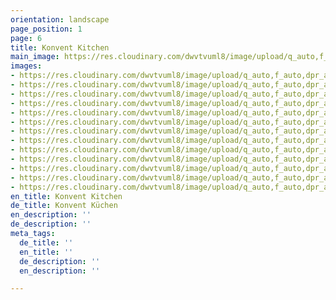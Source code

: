 ```yaml
---
orientation: landscape
page_position: 1
page: 6
title: Konvent Kitchen
main_image: https://res.cloudinary.com/dwvtvuml8/image/upload/q_auto,f_auto,dpr_auto/v1601368917/Kueche-Schublade-Auszug-Design-Handwerk-Besteck-Einsatz_dh229y.jpg
images:
- https://res.cloudinary.com/dwvtvuml8/image/upload/q_auto,f_auto,dpr_auto/v1601368505/Einbaukueche-eiche-pivot-tuer-raumhoch_vnjo19.jpg
- https://res.cloudinary.com/dwvtvuml8/image/upload/q_auto,f_auto,dpr_auto/v1601368803/kueche-nach-mass-kuechenzeile-hochwertig_tj9nfl.jpg
- https://res.cloudinary.com/dwvtvuml8/image/upload/q_auto,f_auto,dpr_auto/v1601368845/besteckkasten-holz-eiche-massiv-handwerk_hrxiei.jpg
- https://res.cloudinary.com/dwvtvuml8/image/upload/q_auto,f_auto,dpr_auto/v1601368846/Einbaukueche-eiche-Naturstein-holz-edel_ygck6q.jpg
- https://res.cloudinary.com/dwvtvuml8/image/upload/q_auto,f_auto,dpr_auto/v1601368879/Kueche-nach-mass-auszuege-spiegel-front-design_eg8sed.jpg
- https://res.cloudinary.com/dwvtvuml8/image/upload/q_auto,f_auto,dpr_auto/v1601368879/holz-lamellen-wandpaneele-design-architektur_zfwf4b.jpg
- https://res.cloudinary.com/dwvtvuml8/image/upload/q_auto,f_auto,dpr_auto/v1601368881/Einbaukueche-kuechenzeile-eiche-holz_rcv9ow.jpg
- https://res.cloudinary.com/dwvtvuml8/image/upload/q_auto,f_auto,dpr_auto/v1601368911/Naturstein-Arbeitsplatte-Holz-Front-Korpus-lackiert_zeja0s.jpg
- https://res.cloudinary.com/dwvtvuml8/image/upload/q_auto,f_auto,dpr_auto/v1601368915/Spuelbecken-Stein-Holz-Nische-Lamellen-Design-Handwerk_an8lwm.jpg
- https://res.cloudinary.com/dwvtvuml8/image/upload/q_auto,f_auto,dpr_auto/v1601368917/Kueche-Schublade-Auszug-Design-Handwerk-Besteck-Einsatz_dh229y.jpg
- https://res.cloudinary.com/dwvtvuml8/image/upload/q_auto,f_auto,dpr_auto/v1601368919/kuechenzeile-einbau-nach-mass-holz-stein_mnxt9o.jpg
- https://res.cloudinary.com/dwvtvuml8/image/upload/q_auto,f_auto,dpr_auto/v1601368921/Schubladen-auszug-holz-eiche-design-architektur-handwerk_gmorof.jpg
- https://res.cloudinary.com/dwvtvuml8/image/upload/q_auto,f_auto,dpr_auto/v1601368924/kuechennische-naturstein-holz-lamellen_wx77mm.jpg
en_title: Konvent Kitchen
de_title: Konvent Küchen
en_description: ''
de_description: ''
meta_tags:
  de_title: ''
  en_title: ''
  de_description: ''
  en_description: ''

---
```

